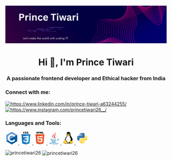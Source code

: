 ![logo](https://github.com/princetiwari26/princetiwari26/blob/main/github%20banner%20!.png)

<h1 align="center">Hi 👋, I'm Prince Tiwari</h1>
<h3 align="center">A passionate frontend developer and Ethical hacker from India</h3>

<img align="right" source="https://miro.medium.com/v2/resize:fit:720/0*-u0b7K0Q6zfBcQqT.gif" width="300" >

<h3 align="left">Connect with me:</h3>
<p align="left">
<a href="https://linkedin.com/in/https://www.linkedin.com/in/prince-tiwari-a63244255/" target="blank"><img align="center" src="https://raw.githubusercontent.com/rahuldkjain/github-profile-readme-generator/master/src/images/icons/Social/linked-in-alt.svg" alt="https://www.linkedin.com/in/prince-tiwari-a63244255/" height="30" width="40" /></a>
<a href="https://www.instagram.com/princetiwari26__/" target="blank"><img align="center" src="https://raw.githubusercontent.com/rahuldkjain/github-profile-readme-generator/master/src/images/icons/Social/instagram.svg" alt="https://www.instagram.com/princetiwari26__/" height="30" width="40" /></a>
</p>

<h3 align="left">Languages and Tools:</h3>
<p align="left"> <a href="https://www.cprogramming.com/" target="_blank" rel="noreferrer"> <img src="https://raw.githubusercontent.com/devicons/devicon/master/icons/c/c-original.svg" alt="c" width="40" height="40"/> </a> <a href="https://www.w3schools.com/css/" target="_blank" rel="noreferrer"> <img src="https://raw.githubusercontent.com/devicons/devicon/master/icons/css3/css3-original-wordmark.svg" alt="css3" width="40" height="40"/> </a> <a href="https://www.w3.org/html/" target="_blank" rel="noreferrer"> <img src="https://raw.githubusercontent.com/devicons/devicon/master/icons/html5/html5-original-wordmark.svg" alt="html5" width="40" height="40"/> </a> <a href="https://www.java.com" target="_blank" rel="noreferrer"> <img src="https://raw.githubusercontent.com/devicons/devicon/master/icons/java/java-original.svg" alt="java" width="40" height="40"/> </a> <a href="https://www.linux.org/" target="_blank" rel="noreferrer"> <img src="https://raw.githubusercontent.com/devicons/devicon/master/icons/linux/linux-original.svg" alt="linux" width="40" height="40"/> </a> <a href="https://www.python.org" target="_blank" rel="noreferrer"> <img src="https://raw.githubusercontent.com/devicons/devicon/master/icons/python/python-original.svg" alt="python" width="40" height="40"/> </a> </p>

<p><img align="left" src="https://github-readme-stats.vercel.app/api/top-langs?username=princetiwari26&show_icons=true&locale=en&layout=compact" alt="princetiwari26" /></p>

<p>&nbsp;<img align="center" src="https://github-readme-stats.vercel.app/api?username=princetiwari26&show_icons=true&locale=en" alt="princetiwari26" /></p>
